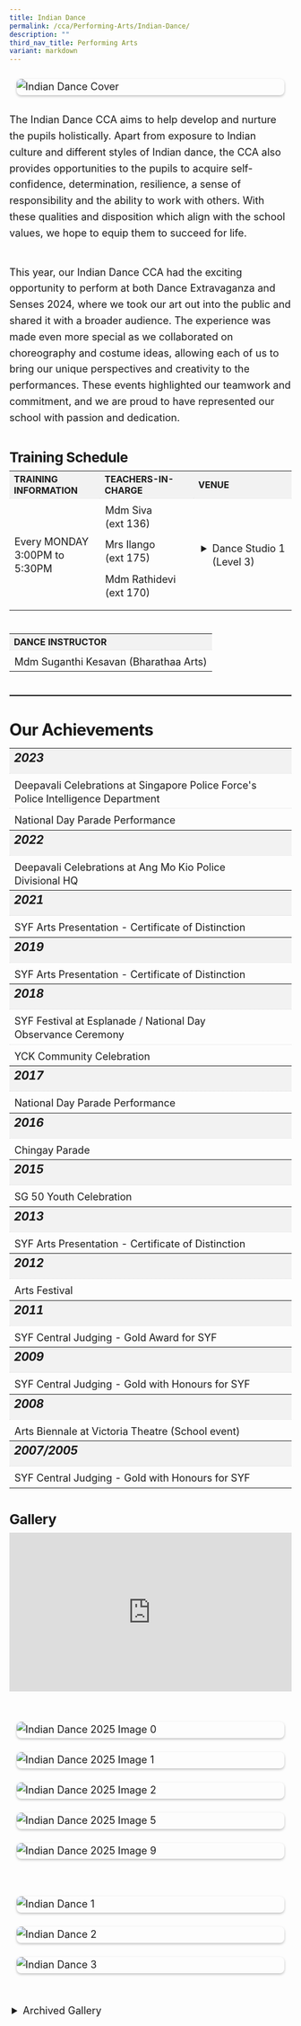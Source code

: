 ```yaml
---
title: Indian Dance
permalink: /cca/Performing-Arts/Indian-Dance/
description: ""
third_nav_title: Performing Arts
variant: markdown
---
```

<div class="yck-component">
	<figure>
		<img alt="Indian Dance Cover" src="/images/Our%20Curriculum/Non%20Academic%20Programmes/CoCurricular%20Activities/Performing%20Arts/Indian%20Dance/Indian_Dance_Nov2023_Cover.jpg">
	</figure>

<p>The Indian Dance CCA aims to help develop and nurture the pupils holistically. Apart from exposure to Indian culture and different styles of Indian dance, the CCA also provides opportunities to the pupils to acquire self-confidence, determination, resilience, a sense of responsibility and the ability to work with others. With these qualities and disposition which align with the school values, we hope to equip them to succeed for life.</p>

<p>This year, our Indian Dance CCA had the exciting opportunity to perform at both Dance Extravaganza and Senses 2024, where we took our art out into the public and shared it with a broader audience. The experience was made even more special as we collaborated on choreography and costume ideas, allowing each of us to bring our unique perspectives and creativity to the performances. These events highlighted our teamwork and commitment, and we are proud to have represented our school with passion and dedication.</p>
</div>

<div class="yck-component">
<h4 class="yck-h4">Training Schedule</h4>
<table class="yck-table">
<tbody><tr>
<th class="yck-th">Training Information</th>
<th class="yck-th">Teachers-in-charge</th>
<th class="yck-th">Venue</th>
</tr>
<tr>
<td class="yck-td">Every MONDAY<br>3:00PM to 5:30PM</td>
	<td class="yck-td"><p>Mdm Siva (ext 136)</p><p>Mrs Ilango (ext 175)</p><p>Mdm Rathidevi (ext 170)</p></td>
	<td class="yck-td"><details><summary>Dance Studio 1 (Level 3)</summary>Blk B, #03-01</details>
</td></tr>
</tbody></table>
</div>

<div class="yck-component">
<table class="yck-table">
<tbody><tr>
<th class="yck-th">Dance Instructor</th>
</tr>
<tr>
<td class="yck-td">Mdm Suganthi Kesavan (Bharathaa Arts)</td>
</tr>
</tbody></table>
</div>

<hr>

<div class="yck-component">
<h3>Our Achievements</h3>
<table class="yck-table">
<tbody>
<tr><th class="yck-th"><h5>2023</h5></th></tr>
<tr><td class="yck-td">Deepavali Celebrations at Singapore Police Force's Police Intelligence Department</td></tr>
<tr><td class="yck-td">National Day Parade Performance</td></tr>
<tr><th class="yck-th"><h5>2022</h5></th></tr>
<tr><td class="yck-td">Deepavali Celebrations at Ang Mo Kio Police Divisional HQ</td></tr>
<tr><th class="yck-th"><h5>2021</h5></th></tr>
<tr><td class="yck-td">SYF Arts Presentation - Certificate of Distinction</td></tr>
<tr><th class="yck-th"><h5>2019</h5></th></tr>
<tr><td class="yck-td">SYF Arts Presentation - Certificate of Distinction</td></tr>
<tr><th class="yck-th"><h5>2018</h5></th></tr>
<tr><td class="yck-td">SYF Festival at Esplanade / National Day Observance Ceremony</td></tr>
<tr><td class="yck-td">YCK Community Celebration</td></tr>
<tr><th class="yck-th"><h5>2017</h5></th></tr>
<tr><td class="yck-td">National Day Parade Performance</td></tr>
<tr><th class="yck-th"><h5>2016</h5></th></tr>
<tr><td class="yck-td">Chingay Parade</td></tr>
<tr><th class="yck-th"><h5>2015</h5></th></tr>
<tr><td class="yck-td">SG 50 Youth Celebration</td></tr>
<tr><th class="yck-th"><h5>2013</h5></th></tr>
<tr><td class="yck-td">SYF Arts Presentation - Certificate of Distinction</td></tr>
<tr><th class="yck-th"><h5>2012</h5></th></tr>
<tr><td class="yck-td">Arts Festival</td></tr>
<tr><th class="yck-th"><h5>2011</h5></th></tr>
<tr><td class="yck-td">SYF Central Judging - Gold Award for SYF</td></tr>
<tr><th class="yck-th"><h5>2009</h5></th></tr>
<tr><td class="yck-td">SYF Central Judging - Gold with Honours for SYF</td></tr>
<tr><th class="yck-th"><h5>2008</h5></th></tr>
<tr><td class="yck-td">Arts Biennale at Victoria Theatre (School event)</td></tr>
<tr><th class="yck-th"><h5>2007/2005</h5></th></tr>
<tr><td class="yck-td">SYF Central Judging - Gold with Honours for SYF</td></tr>
</tbody>
</table>
</div>

<div class="yck-component">
<h4 class="yck-h4">Gallery</h4>
<div class="video-container">
<iframe allowfullscreen="" allow="accelerometer; autoplay; clipboard-write; encrypted-media; gyroscope; picture-in-picture; web-share" frameborder="0" title="YouTube video player" src="https://www.youtube.com/embed/PxkxoMZpPoI?si=J3PLlqtyQMrGTsHj" height="315" width="560"></iframe>
	</div>
</div>
<div class="yck-component">
<div class="col-container">
	<figure>
<img alt="Indian Dance 2025 Image 0" src="https://www.yiochukangsec.moe.edu.sg/images/Our%20Curriculum/Non%20Academic%20Programmes/CoCurricular%20Activities/Performing%20Arts/Indian%20Dance/indian_dance_2025_0.jpg">
	</figure>
	<figure>
<img alt="Indian Dance 2025 Image 1" src="https://www.yiochukangsec.moe.edu.sg/images/Our%20Curriculum/Non%20Academic%20Programmes/CoCurricular%20Activities/Performing%20Arts/Indian%20Dance/Indian_Dance_2025_1.jpg">
		</figure>
		<figure>
<img alt="Indian Dance 2025 Image 2" src="https://www.yiochukangsec.moe.edu.sg/images/Our%20Curriculum/Non%20Academic%20Programmes/CoCurricular%20Activities/Performing%20Arts/Indian%20Dance/indian_dance_2025_2.jpg">
			</figure>
			<figure>
<img alt="Indian Dance 2025 Image 5" src="https://www.yiochukangsec.moe.edu.sg/images/Our%20Curriculum/Non%20Academic%20Programmes/CoCurricular%20Activities/Performing%20Arts/Indian%20Dance/indian_dance_2025_5.jpg">
				</figure>
				<figure>
<img alt="Indian Dance 2025 Image 9" src="https://www.yiochukangsec.moe.edu.sg/images/Our%20Curriculum/Non%20Academic%20Programmes/CoCurricular%20Activities/Performing%20Arts/Indian%20Dance/indian_dance_2025_9.jpg">
				</figure>
</div>
</div>

<div class="yck-component">
<figure>
<img alt="Indian Dance 1" src="https://www.yiochukangsec.moe.edu.sg/images/Our%20Curriculum/Non%20Academic%20Programmes/CoCurricular%20Activities/Performing%20Arts/Indian%20Dance/Indian_Dance_1.PNG">
	</figure>
	<figure>
<img alt="Indian Dance 2" src="https://www.yiochukangsec.moe.edu.sg/images/Our%20Curriculum/Non%20Academic%20Programmes/CoCurricular%20Activities/Performing%20Arts/Indian%20Dance/Indian_Dance_2.PNG">
	</figure>
	<figure>
<img alt="Indian Dance 3" src="https://www.yiochukangsec.moe.edu.sg/images/Our%20Curriculum/Non%20Academic%20Programmes/CoCurricular%20Activities/Performing%20Arts/Indian%20Dance/Indian_Dance_3.PNG">
	</figure>
</div>


<div class="yck-component">
<details>
<summary>Archived Gallery</summary>
<figure>
<img alt="Indian Dance 4" src="https://www.yiochukangsec.moe.edu.sg/images/Our%20Curriculum/Non%20Academic%20Programmes/CoCurricular%20Activities/Performing%20Arts/Indian%20Dance/I4.png">
	</figure>
	<figure>
<img alt="Indian Dance 5" src="https://www.yiochukangsec.moe.edu.sg/images/Our%20Curriculum/Non%20Academic%20Programmes/CoCurricular%20Activities/Performing%20Arts/Indian%20Dance/I5.png">
	</figure>
	<figure>
<img alt="Indian Dance 6" src="https://www.yiochukangsec.moe.edu.sg/images/Our%20Curriculum/Non%20Academic%20Programmes/CoCurricular%20Activities/Performing%20Arts/Indian%20Dance/I6.png">
		</figure>
	<figure>
<img alt="Indian Dance 7" src="https://www.yiochukangsec.moe.edu.sg/images/Our%20Curriculum/Non%20Academic%20Programmes/CoCurricular%20Activities/Performing%20Arts/Indian%20Dance/I7.png">
		</figure>
	<figure>
<img alt="Indian Dance 8" src="https://www.yiochukangsec.moe.edu.sg/images/Our%20Curriculum/Non%20Academic%20Programmes/CoCurricular%20Activities/Performing%20Arts/Indian%20Dance/I8.png">
	</figure>
	<figure>
<img alt="Indian Dance 9" src="https://www.yiochukangsec.moe.edu.sg/images/Our%20Curriculum/Non%20Academic%20Programmes/CoCurricular%20Activities/Performing%20Arts/Indian%20Dance/I9.png">
	</figure>
</details>
</div>



<style>
:root {
    --yck-text-line-height: 1.6em;
    --yck-heading-line-height: 1.2em;
    --yck-heading-letter-spacing: -0.02em;
    --yck-spacing-unit: 1em;
    --yck-box-shadow: 0 2px 4px rgba(0, 0, 0, 0.25);
    --yck-transition-timing: cubic-bezier(0.4, 0, 0.2, 1);

    --yck-step--2: clamp(0.7813rem, 0.9263rem + -0.1872vw, 0.8889rem);
    --yck-step--1: clamp(0.9375rem, 1.0217rem + -0.1087vw, 1rem);
    --yck-step-0: clamp(1.125rem, 1.125rem + 0vw, 1.125rem);
    --yck-step-1: clamp(1.2656rem, 1.2363rem + 0.1467vw, 1.35rem);
    --yck-step-2: clamp(1.4238rem, 1.3556rem + 0.3412vw, 1.62rem);
    --yck-step-3: clamp(1.6018rem, 1.4828rem + 0.5951vw, 1.944rem);
    --yck-step-4: clamp(1.802rem, 1.6174rem + 0.9231vw, 2.3328rem);
    --yck-step-5: clamp(2.0273rem, 1.7587rem + 1.3427vw, 2.7994rem);

    --yck-space-s-xl: clamp(0.75rem, 0.2143rem + 3.9286vw, 3.75rem);
    interpolate-size: allow-keywords;
}

.yck-component {
    line-height: var(--yck-text-line-height);
    letter-spacing: normal;
    font-size: var(--yck-step-0);
    margin-bottom: var(--yck-space-s-xl);
}

.yck-component h3,
.yck-component h4,
.yck-component h5,
.yck-component p {
    overflow-wrap: break-word;
}

.yck-component h3,
.yck-component h4,
.yck-component h5 {
    text-wrap: balance;
}

.yck-component p {
    text-wrap: pretty;
    margin-bottom: var(--yck-space-s-xl);
}

.yck-component p:last-child {
    margin-bottom: calc(var(--yck-spacing-unit) * 2);
}

.yck-component h3 {
    font-size: var(--yck-step-3);
    margin-bottom: calc(var(--yck-spacing-unit) * 0.5);
    text-transform: capitalize;
    line-height: var(--yck-heading-line-height);
    letter-spacing: var(--yck-heading-letter-spacing);
}

.yck-component .yck-h4,
.yck-component h4 {
    font-size: var(--yck-step-2);
    margin-bottom: calc(var(--yck-spacing-unit) * 0.3);
    text-transform: capitalize;
    line-height: var(--yck-heading-line-height);
    letter-spacing: var(--yck-heading-letter-spacing);
}

.yck-component h5 {
    font-size: var(--yck-step-1);
    margin-bottom: calc(var(--yck-spacing-unit) * 0.1);
    text-transform: uppercase;
    line-height: var(--yck-heading-line-height);
    letter-spacing: var(--yck-heading-letter-spacing);
}

hr {
    border: 0.5px solid rgba(200, 200, 200, 0.5);
    margin-block: clamp(0.5rem, 2vw, 2.5rem);
}

.yck-component .yck-table {
    border-collapse: collapse;
    max-width: 100%;
    margin-top: 0.5em;
    margin-bottom: var(--yck-spacing-unit);
}

.yck-component .yck-th {
    background-color: #f2f2f2;
    text-align: left;
    border-bottom: 1px dotted #ddd;
    text-transform: uppercase;
}

.yck-component .yck-th h5 {
    margin: 0 0 0.5em;
}

.yck-component .yck-td {
    border-bottom: 1px dotted #ddd;
    min-width: 120px;
    max-width: 100%;
    word-wrap: break-word;
    text-wrap: pretty;
    padding-top: 0.5em;
    padding-bottom: 0.5em;
}

.yck-component .yck-table tbody .yck-td,
.yck-component .yck-table tbody .yck-td p {
    margin-top: 0;
    margin-bottom: calc(var(--yck-spacing-unit) * 0.5);
    line-height: 1.5rem;
    padding-bottom: 0.25em;
    font-size: var(--yck-step-0);
}

/* Apply margin-bottom only when it is the last table-date in the row or contains the last paragraph */
.yck-component .yck-table tbody tr:last-child .yck-td:last-child {
    margin-bottom: var(--yck-spacing-unit);
}

.yck-component .video-container {
    position: relative;
    width: 100%;
    padding-bottom: 56.25%;
    /* 16:9 aspect ratio */
    height: 0;
    overflow: hidden;
    margin-bottom: var(--yck-spacing-unit);
}

.yck-component .video-container iframe {
    position: absolute;
    top: 0;
    left: 0;
    width: 100%;
    height: 100%;
}

.yck-component .col-container {
    width: 100%;
    max-width: 1000px;
    margin: 0 auto;

    /* CSS Multi-column Layout properties */
    column-count: 3;
    column-width: 360px;
    column-gap: 1.5em;
}

/* Apply the animation on hover */

/* Revert the animation when not hovering */
.yck-component .column ul li:not(:hover) {
    animation: fadeOut 1.25s forwards;
}

.yck-component .yck-flexbox-grid .isomer-card .isomer-card-body .isomer-card-title:has(+.isomer-card-description) {
    margin-bottom: 0.75rem
}

.yck-component .yck-flexbox-grid .isomer-card .isomer-card-body .isomer-card-title:has(+.isomer-card-link),
.yck-component .yck-flexbox-grid .isomer-card .isomer-card-body .isomer-card-description:has(+.isomer-card-link) {
    margin-bottom: 1.5rem
}

.yck-component figure {
    /*   border: thin #c0c0c0 solid; */
    display: flex !important;
    flex-flow: column !important;
    padding: calc(var(--yck-spacing-unit)*0.7);
    max-width: 100%;
    margin: auto !important;
}

.yck-component figure img {
    border-radius: 8px;
    box-shadow: var(--yck-box-shadow);
}

details {
    overflow: hidden;
}

details * {
    margin: 0 !important;
}

details > p,
details ul li {
    padding-block: calc(var(--yck-spacing-unit) * 0.5);
}

summary {
    margin-inline-start: 1.5rem !important;
    list-style-position: outside;
    cursor: pointer;
    font-size: var(--yck-step-0);
}

summary::marker {
    font-size: var(--yck-step-0);
}

details::details-content {
    font-size: var(--yck-step-0);
    block-size: 0;
	  margin-inline-start: 1.5rem !important;
    transition:
        block-size 1s,
        content-visibility 1s;
    transition-behavior: allow-discrete;
}

details[open]::details-content {
    block-size: auto;
    -webkit-animation: fade-in 1.6s cubic-bezier(0.390, 0.575, 0.565, 1.000) both;
    animation: fade-in 1.6s ease-out both;
}


/* Define the keyframes for the fadeIn effect */

/* Define the keyframes for the fadeOut effect */
@keyframes fadeOut {
    from {
        border-bottom: 1px solid #e37f2a;
    }

    to {
        border-bottom: 1px solid #eee;
    }
}

/**
 * ----------------------------------------
 * animation fade-in
 * ----------------------------------------
 */
@-webkit-keyframes fade-in {
    0% {
        opacity: 0;
    }

    100% {
        opacity: 1;
    }
}

@keyframes fade-in {
    0% {
        opacity: 0;
    }

    100% {
        opacity: 1;
    }
}

</style>